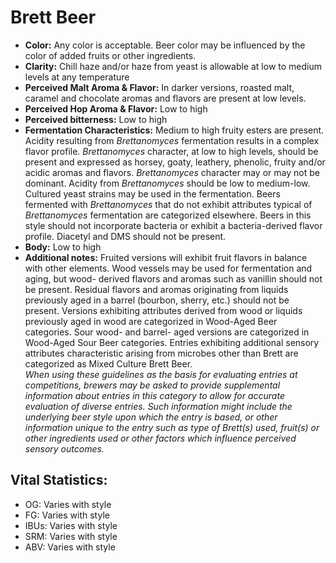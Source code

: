 # Brett Beer

- **Color:** Any color is acceptable. Beer color may be influenced by the color of added fruits or other ingredients.
- **Clarity:** Chill haze and/or haze from yeast is allowable at low to medium levels at any temperature
- **Perceived Malt Aroma & Flavor:** In darker versions, roasted malt, caramel and chocolate aromas and flavors are present at low levels.
- **Perceived Hop Aroma & Flavor:** Low to high
- **Perceived bitterness:** Low to high
- **Fermentation Characteristics:** Medium to high fruity esters are present. Acidity resulting from _Brettanomyces_ fermentation results in a complex flavor profile. _Brettanomyces_ character, at low to high levels, should be present and expressed as horsey, goaty, leathery, phenolic, fruity and/or acidic aromas and flavors. _Brettanomyces_ character may or may not be dominant. Acidity from _Brettanomyces_ should be low to medium-low. Cultured yeast strains may be used in the fermentation. Beers fermented with _Brettanomyces_ that do not exhibit attributes typical of _Brettanomyces_ fermentation are categorized elsewhere. Beers in this style should not incorporate bacteria or exhibit a bacteria-derived flavor profile. Diacetyl and DMS should not be present.
- **Body:** Low to high
- **Additional notes:** Fruited versions will exhibit fruit flavors in balance with other elements. Wood vessels may be used for fermentation and aging, but wood- derived flavors and aromas such as vanillin should not be present. Residual flavors and aromas originating from liquids previously aged in a barrel (bourbon, sherry, etc.) should not be present. Versions exhibiting attributes derived from wood or liquids previously aged in wood are categorized in Wood-Aged Beer categories. Sour wood- and barrel- aged versions are categorized in Wood-Aged Sour Beer categories. Entries exhibiting additional sensory attributes characteristic arising from microbes other than Brett are categorized as Mixed Culture Brett Beer. <br/>
_When using these guidelines as the basis for evaluating entries at competitions, brewers may be asked to provide supplemental information about entries in this category to allow for accurate evaluation of diverse entries. Such information might include the underlying beer style upon which the entry is based, or other information unique to the entry such as type of Brett(s) used, fruit(s) or other ingredients used or other factors which influence perceived sensory outcomes._

## Vital Statistics:

- OG: Varies with style 
- FG: Varies with style 
- IBUs: Varies with style 
- SRM: Varies with style 
- ABV: Varies with style 
